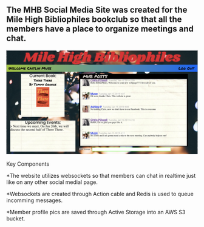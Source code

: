 ## The MHB Social Media Site was created for the Mile High Bibliophiles bookclub so that all the members have a place to organize meetings and chat.

![Alt text](./app/assets/images/hg.png?raw=true)

Key Components

  *The website utilizes websockets so that members can chat in realtime just like on any other social medial page.
  
  *Websockets are created through Action cable and Redis is used to queue incomming messages.
  
  *Member profile pics are saved through Active Storage into an AWS S3 bucket.

